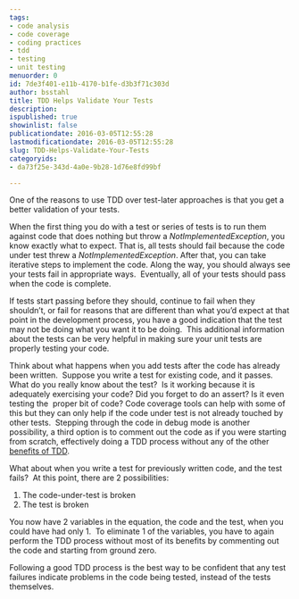 ```yaml
---
tags:
- code analysis
- code coverage
- coding practices
- tdd
- testing
- unit testing
menuorder: 0
id: 7de3f401-e11b-4170-b1fe-d3b3f71c303d
author: bsstahl
title: TDD Helps Validate Your Tests
description: 
ispublished: true
showinlist: false
publicationdate: 2016-03-05T12:55:28
lastmodificationdate: 2016-03-05T12:55:28
slug: TDD-Helps-Validate-Your-Tests
categoryids:
- da73f25e-343d-4a0e-9b28-1d76e8fd99bf

---
```


One of the reasons to use TDD over test-later approaches is that you get a better validation of your tests.

When the first thing you do with a test or series of tests is to run them against code that does nothing but throw a *NotImplementedException*, you know exactly what to expect. That is, all tests should fail because the code under test threw a *NotImplementedException*. After that, you can take iterative steps to implement the code. Along the way, you should always see your tests fail in appropriate ways.  Eventually, all of your tests should pass when the code is complete.

If tests start passing before they should, continue to fail when they shouldn’t, or fail for reasons that are different than what you’d expect at that point in the development process, you have a good indication that the test may not be doing what you want it to be doing.  This additional information about the tests can be very helpful in making sure your unit tests are properly testing your code.

Think about what happens when you add tests after the code has already been written.  Suppose you write a test for existing code, and it passes.  What do you really know about the test?  Is it working because it is adequately exercising your code? Did you forget to do an assert? Is it even testing the  proper bit of code? Code coverage tools can help with some of this but they can only help if the code under test is not already touched by other tests.  Stepping through the code in debug mode is another possibility, a third option is to comment out the code as if you were starting from scratch, effectively doing a TDD process without any of the other [benefits of TDD](http://www.cognitiveinheritance.com/page/Unit-Testing-and-TDD-FAQ.aspx).

What about when you write a test for previously written code, and the test fails?  At this point, there are 2 possibilities:

1. The code-under-test is broken
2. The test is broken


You now have 2 variables in the equation, the code and the test, when you could have had only 1.  To eliminate 1 of the variables, you have to again perform the TDD process without most of its benefits by commenting out the code and starting from ground zero.

Following a good TDD process is the best way to be confident that any test failures indicate problems in the code being tested, instead of the tests themselves.

